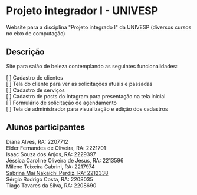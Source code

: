 # Projeto integrador I - UNIVESP
Website para a disciplina "Projeto integrado I" da UNIVESP (diversos cursos no eixo de computação)

## Descrição
Site para salão de beleza contemplando as seguintes funcionalidades:

[ ] Cadastro de clientes<br>
[ ] Tela do cliente para ver as solicitações atuais e passadas<br>
[ ] Cadastro de serviços<br>
[ ] Cadastro de posts do Intagram para presentação na tela inicial<br>
[ ] Formulário de solicitação de agendamento<br>
[ ] Tela de administrador para visualização e edição dos cadastros<br>

## Alunos participantes

Diana Alves, RA: 2207712<br>
Elder Fernandes de Oliveira, RA: 2221701<br>
Isaac Souza dos Anjos, RA: 2229397<br>
Jéssica Caroline Oliveira de Jesus, RA: 2213596<br>
Milene Teixeira Cabrini, RA: 2217974<br>
<a href="https://github.com/SabrinaPerdiz" target="_blank">Sabrina Mai Nakaichi Perdiz, RA: 2212338</a><br>
Sérgio Rodrigo Costa, RA: 2208035<br>
Tiago Tavares da Silva, RA: 2208690<br>



